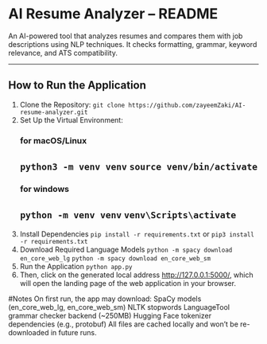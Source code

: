 # AI Resume Analyzer – README
An AI-powered tool that analyzes resumes and compares them with job descriptions using NLP techniques. It checks formatting, grammar, keyword relevance, and ATS compatibility.

---

## How to Run the Application

1. Clone the Repository:
      `git clone https://github.com/zayeemZaki/AI-resume-analyzer.git`
2. Set Up the Virtual Environment:
   ### for macOS/Linux
   `python3 -m venv venv`
   `source venv/bin/activate`
   ---
   ### for windows
   `python -m venv venv`
   `venv\Scripts\activate`
   ---
5. Install Dependencies
   `pip install -r requirements.txt` or
   `pip3 install -r requirements.txt`
7. Download Required Language Models
   `python -m spacy download en_core_web_lg`
   `python -m spacy download en_core_web_sm`
8. Run the Application
   `python app.py`
9. Then, click on the generated local address http://127.0.0.1:5000/, which will open the landing page of the web application in your browser.

#Notes
On first run, the app may download:
SpaCy models (en_core_web_lg, en_core_web_sm)
NLTK stopwords
LanguageTool grammar checker backend (~250MB)
Hugging Face tokenizer dependencies (e.g., protobuf)
All files are cached locally and won’t be re-downloaded in future runs.
